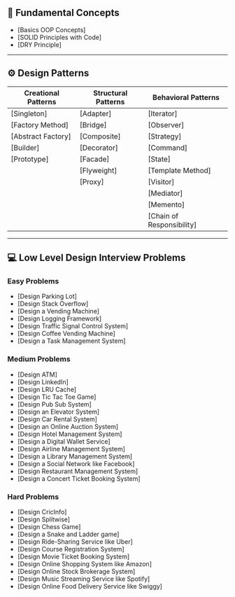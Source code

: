 ## 📌 Fundamental Concepts

- [Basics OOP Concepts]
- [SOLID Principles with Code]
- [DRY Principle]
----

## ⚙️ Design Patterns

| **Creational Patterns**                                                       | **Structural Patterns**                                         | **Behavioral Patterns**                                                               |
| ----------------------------------------------------------------------------- | --------------------------------------------------------------- | ------------------------------------------------------------------------------------- |
| [Singleton]        | [Adapter]    | [Iterator]                    |
| [Factory Method]     | [Bridge]     | [Observer]                       |
| [Abstract Factory]| [Composite] | [Strategy]                        |
| [Builder]                  | [Decorator] | [Command]                           |
| [Prototype]               | [Facade]      | [State]                              |
|                                                                               | [Flyweight] | [Template Method]          |
|                                                                               | [Proxy]        | [Visitor]                 |
|                                                                               |                                                                 | [Mediator]                       |
|                                                                               |                                                                 | [Memento]                          |
|                                                                               |                                                                 | [Chain of Responsibility] |
----



## 💻 Low Level Design Interview Problems
### Easy Problems

- [Design Parking Lot]
- [Design Stack Overflow]
- [Design a Vending Machine]
- [Design Logging Framework]
- [Design Traffic Signal Control System]
- [Design Coffee Vending Machine]
- [Design a Task Management System]

### Medium Problems

- [Design ATM]
- [Design LinkedIn]
- [Design LRU Cache]
- [Design Tic Tac Toe Game]
- [Design Pub Sub System]
- [Design an Elevator System]
- [Design Car Rental System]
- [Design an Online Auction System]
- [Design Hotel Management System]
- [Design a Digital Wallet Service]
- [Design Airline Management System]
- [Design a Library Management System]
- [Design a Social Network like Facebook]
- [Design Restaurant Management System]
- [Design a Concert Ticket Booking System]

### Hard Problems

- [Design CricInfo]
- [Design Splitwise]
- [Design Chess Game]
- [Design a Snake and Ladder game]
- [Design Ride-Sharing Service like Uber]
- [Design Course Registration System]
- [Design Movie Ticket Booking System]
- [Design Online Shopping System like Amazon]
- [Design Online Stock Brokerage System]
- [Design Music Streaming Service like Spotify]
- [Design Online Food Delivery Service like Swiggy]
